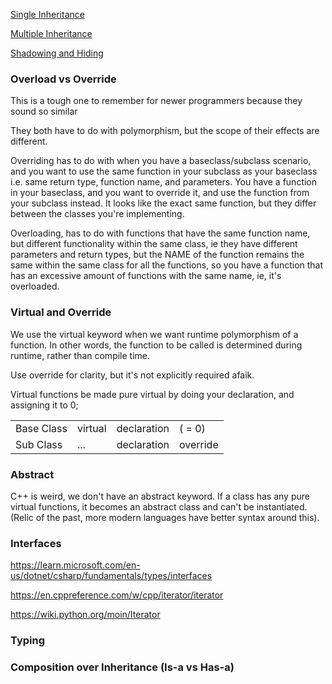 [Single Inheritance](https://learn.microsoft.com/en-us/cpp/cpp/single-inheritance?view=msvc-170)

[Multiple Inheritance](https://learn.microsoft.com/en-us/cpp/cpp/multiple-base-classes?view=msvc-170)

[Shadowing and Hiding](https://www.learncpp.com/cpp-tutorial/variable-shadowing-name-hiding/)

### Overload vs Override

This is a tough one to remember for newer programmers because they sound so similar

They both have to do with polymorphism, but the scope of their effects are different.

Overriding has to do with when you have a baseclass/subclass scenario, and you want to use the same function in your subclass as your baseclass i.e. same return type, function name, and parameters. You have a function in your baseclass, and you want to override it, and use the function from your subclass instead. It looks like the exact same function, but they differ between the classes you're implementing.

Overloading, has to do with functions that have the same function name, but different functionality within the same class, ie they have different parameters and return types, but the NAME of the function remains the same within the same class for all the functions, so you have a function that has an excessive amount of functions with the same name, ie, it's overloaded.

### Virtual and Override

We use the virtual keyword when we want runtime polymorphism of a function. In other words, the function to be called is determined during runtime, rather than compile time.

Use override for clarity, but it's not explicitly required afaik.

Virtual functions be made pure virtual by doing your declaration, and assigning it to 0; 


|  | |  | |
| --- | --- | --- | --- |
| Base Class | virtual | declaration | ( = 0) |
| Sub Class | ... | declaration | override |


### Abstract

C++ is weird, we don't have an abstract keyword. If a class has any pure virtual functions, it becomes an abstract class and can't be instantiated. (Relic of the past, more modern languages have better syntax around this).

### Interfaces

https://learn.microsoft.com/en-us/dotnet/csharp/fundamentals/types/interfaces

https://en.cppreference.com/w/cpp/iterator/iterator

https://wiki.python.org/moin/Iterator

### Typing

### Composition over Inheritance (Is-a vs Has-a)


